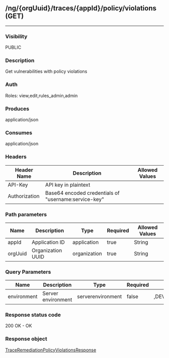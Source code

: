 ## /ng/{orgUuid}/traces/{appId}/policy/violations (GET)
---
### Visibility
PUBLIC
### Description
Get vulnerabilities with policy violations
### Auth
Roles: view,edit,rules_admin,admin
### Produces
application/json
### Consumes
application/json
### Headers
| Header Name | Description | Allowed Values |
| ----------- | ----------- | ----------- |
| API-Key | API key in plaintext |  |
| Authorization | Base64 encoded credentials of &quot;username:service-key&quot; |  |
### Path parameters
| Name | Description | Type | Required | Allowed Values |
| ----------- | ----------- | ----------- | ----------- | ----------- |
| appId | Application ID | application | true | String |
| orgUuid | Organization UUID | organization | true | String |
### Query Parameters
| Name | Description | Type | Required | Allowed Values |
| ----------- | ----------- | ----------- | ----------- | ----------- |
| environment | Server environment | serverenvironment | false | ,DEVELOPMENT,QA,PRODUCTION |
### Response status code
200 OK - OK
### Response object
[TraceRemediationPolicyViolationsResponse](<../../objects/TraceRemediationPolicyViolationsResponse.md>)
